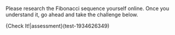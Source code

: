 Please research the Fibonacci sequence yourself online. Once you understand it, go ahead and take the challenge below.

{Check It!|assessment}(test-1934626349)
